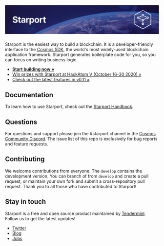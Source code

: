 # ![Starport](./assets/starport.jpg)

Starport is the easiest way to build a blockchain. It is a developer-friendly interface to the [Cosmos SDK](https://github.com/cosmos/cosmos-sdk), the world's most widely-used blockchain application framework. Starport generates boilerplate code for you, so you can focus on writing business logic.

* [**Start building now »**](https://gitpod.io/#https://github.com/tendermint/starport/)
* [Win prizes with Starport at HackAtom V (October 16-30 2020) »](https://five.hackatom.org)
* [Check out the latest features in v0.11 »](https://www.youtube.com/watch?v=rmbPjCGDXek)

## Documentation

To learn how to use Starport, check out the [Starport Handbook](/docs/README.md).

## Questions

For questions and support please join the #starport channel in the [Cosmos Community Discord](https://discord.com/invite/W8trcGV). The issue list of this repo is exclusively for bug reports and feature requests.

## Contributing

We welcome contributions from everyone. The `develop` contains the development version. You can branch of from `develop` and create a pull request, or maintain your own fork and submit a cross-repository pull request. Thank you to all those who have contributed to Starport!

## Stay in touch

Starport is a free and open source product maintained by [Tendermint](https://tendermint.com). Follow us to get the latest updates!

- [Twitter](https://twitter.com/tendermint_team)
- [Blog](https://medium.com/tendermint)
- [Jobs](https://tendermint.com/careers)
